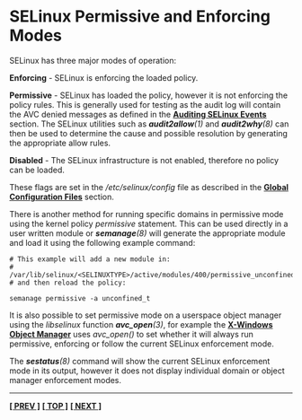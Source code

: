 # SELinux Permissive and Enforcing Modes

SELinux has three major modes of operation:

**Enforcing** - SELinux is enforcing the loaded policy.

**Permissive** - SELinux has loaded the policy, however it is not
enforcing the policy rules. This is generally used for testing as the
audit log will contain the AVC denied messages as defined in the
[**Auditing SELinux Events**](auditing.md#auditing-selinux-events) section.
The SELinux utilities such as ***audit2allow**(1)* and
***audit2why**(8)* can then be used to determine the cause and possible
resolution by generating the appropriate allow rules.

**Disabled** - The SELinux infrastructure is not enabled, therefore no
policy can be loaded.

These flags are set in the */etc/selinux/config* file as described in the
[**Global Configuration Files**](global_config_files.md#etcselinuxconfig)
section.

There is another method for running specific domains in permissive mode
using the kernel policy *permissive* statement. This can be used directly in a
user written module or ***semanage**(8)* will generate the appropriate
module and load it using the following example command:

```
# This example will add a new module in:
#   /var/lib/selinux/<SELINUXTYPE>/active/modules/400/permissive_unconfined_t
# and then reload the policy:

semanage permissive -a unconfined_t
```

It is also possible to set permissive mode on a userspace object manager
using the *libselinux* function ***avc_open**(3)*, for example the
[**X-Windows Object Manager**](x_windows.md#x-windows-selinux-support)
uses *avc_open()* to set whether it will always run permissive,
enforcing or follow the current SELinux enforcement mode.

The ***sestatus**(8)* command will show the current SELinux
enforcement mode in its output, however it does not display individual
domain or object manager enforcement modes.

<!-- %CUTHERE% -->

---
**[[ PREV ]](types_of_policy.md)** **[[ TOP ]](#)** **[[ NEXT ]](auditing.md)**
